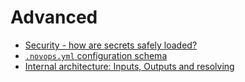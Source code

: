 # Advanced

- [Security - how are secrets safely loaded?](security.md)
- [`.novops.yml` configuration schema](schema.json)
- [Internal architecture: Inputs, Outputs and resolving](architecture.md)
